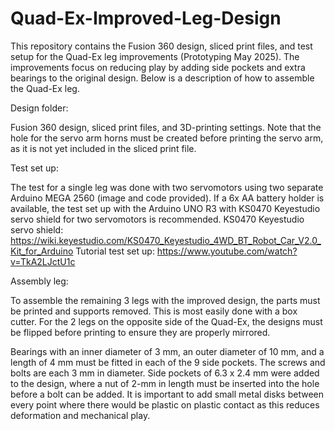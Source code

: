 # Quad-Ex-Improved-Leg-Design

This repository contains the Fusion 360 design, sliced print files, and test setup for the Quad-Ex leg improvements (Prototyping May 2025). The improvements focus on reducing play by adding side pockets and extra bearings to the original design. Below is a description of how to assemble the Quad-Ex leg.

Design folder:

Fusion 360 design, sliced print files, and 3D-printing settings.
Note that the hole for the servo arm horns must be created before printing the servo arm, as it is not yet included in the sliced print file.

Test set up:

The test for a single leg was done with two servomotors using two separate Arduino MEGA 2560 (image and code provided).
If a 6x AA battery holder is available, the test set up with the Arduino UNO R3 with KS0470 Keyestudio servo shield for two servomotors is recommended.
KS0470 Keyestudio servo shield: https://wiki.keyestudio.com/KS0470_Keyestudio_4WD_BT_Robot_Car_V2.0_Kit_for_Arduino
Tutorial test set up: https://www.youtube.com/watch?v=TkA2LJctU1c

Assembly leg:

To assemble the remaining 3 legs with the improved design, the parts must be printed and supports removed. This is most easily done with a box cutter. For the 2 legs on the opposite side of the Quad-Ex, the designs must be flipped before printing to ensure they are properly mirrored.

Bearings with an inner diameter of 3 mm, an outer diameter of 10 mm, and a length of 4 mm must be fitted in each of the 9 side pockets. The screws and bolts are each 3 mm in diameter. Side pockets of 6.3 x 2.4 mm were added to the design, where a nut of 2-mm in length must be inserted into the hole before a bolt can be added. It is important to add small metal disks between every point where there would be plastic on plastic contact as this reduces deformation and mechanical play.

